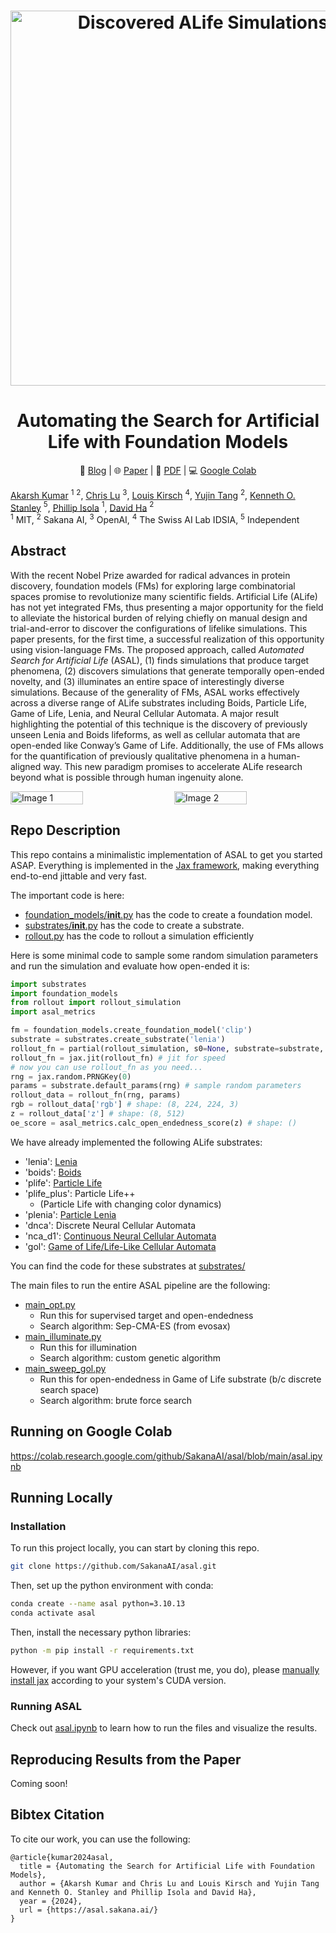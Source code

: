 
<h1 align="center">
  <a href="https://sakana.ai/asal">
    <img width="600" alt="Discovered ALife Simulations" src="https://pub.sakana.ai/asal_blog_assets/cover_video_square-min.png"></a><br>
</h1>


<h1 align="center">
Automating the Search for Artificial Life with Foundation Models
</h1>
<p align="center">
  📝 <a href="https://sakana.ai/asal">Blog</a> |
  🌐 <a href="https://asal.sakana.ai/">Paper</a> |
  📄 <a href="https://arxiv.org/abs/2412.17799">PDF</a> |
  💻 <a href="https://colab.research.google.com/github/SakanaAI/asal/blob/main/asal.ipynb">Google Colab</a>
</p>

[Akarsh Kumar](https://x.com/akarshkumar0101) $^{1}$ $^2$, [Chris Lu](https://x.com/_chris_lu_) $^{3}$, [Louis Kirsch](https://x.com/LouisKirschAI) $^{4}$, [Yujin Tang](https://x.com/yujin_tang) $^2$, [Kenneth O. Stanley](https://x.com/kenneth0stanley) $^5$, [Phillip Isola](https://x.com/phillip_isola) $^1$, [David Ha](https://x.com/hardmaru) $^2$
<br>
$^1$ MIT, $^2$ Sakana AI, $^3$ OpenAI, $^4$ The Swiss AI Lab IDSIA, $^5$ Independent

## Abstract
With the recent Nobel Prize awarded for radical advances in protein discovery, foundation models (FMs) for exploring large combinatorial spaces promise to revolutionize many scientific fields. Artificial Life (ALife) has not yet integrated FMs, thus presenting a major opportunity for the field to alleviate the historical burden of relying chiefly on manual design and trial-and-error to discover the configurations of lifelike simulations. This paper presents, for the first time, a successful realization of this opportunity using vision-language FMs. The proposed approach, called *Automated Search for Artificial Life* (ASAL), (1) finds simulations that produce target phenomena, (2) discovers simulations that generate temporally open-ended novelty, and (3) illuminates an entire space of interestingly diverse simulations. Because of the generality of FMs, ASAL works effectively across a diverse range of ALife substrates including Boids, Particle Life, Game of Life, Lenia, and Neural Cellular Automata. A major result highlighting the potential of this technique is the discovery of previously unseen Lenia and Boids lifeforms, as well as cellular automata that are open-ended like Conway’s Game of Life. Additionally, the use of FMs allows for the quantification of previously qualitative phenomena in a human-aligned way. This new paradigm promises to accelerate ALife research beyond what is possible through human ingenuity alone.

<div style="display: flex; justify-content: space-between;">
  <img src="https://pub.sakana.ai/asal_blog_assets/teaser.png" alt="Image 1" style="width: 48%;">
  <img src="https://pub.sakana.ai/asal_blog_assets/methods_figure.png" alt="Image 2" style="width: 48%;">
</div>

## Repo Description
This repo contains a minimalistic implementation of ASAL to get you started ASAP.
Everything is implemented in the [Jax framework](https://github.com/jax-ml/jax), making everything end-to-end jittable and very fast.


The important code is here:
- [foundation_models/__init__.py](foundation_models/__init__.py) has the code to create a foundation model.
- [substrates/__init__.py](substrates/__init__.py) has the code to create a substrate.
- [rollout.py](rollout.py) has the code to rollout a simulation efficiently

Here is some minimal code to sample some random simulation parameters and run the simulation and evaluate how open-ended it is:
```python
import substrates
import foundation_models
from rollout import rollout_simulation
import asal_metrics

fm = foundation_models.create_foundation_model('clip')
substrate = substrates.create_substrate('lenia')
rollout_fn = partial(rollout_simulation, s0=None, substrate=substrate, fm=fm, rollout_steps=substrate.rollout_steps, time_sampling=8, img_size=224, return_state=False) # create the rollout function
rollout_fn = jax.jit(rollout_fn) # jit for speed
# now you can use rollout_fn as you need...
rng = jax.random.PRNGKey(0)
params = substrate.default_params(rng) # sample random parameters
rollout_data = rollout_fn(rng, params)
rgb = rollout_data['rgb'] # shape: (8, 224, 224, 3)
z = rollout_data['z'] # shape: (8, 512)
oe_score = asal_metrics.calc_open_endedness_score(z) # shape: ()
```

We have already implemented the following ALife substrates:
- 'lenia': [Lenia](https://en.wikipedia.org/wiki/Lenia)
- 'boids': [Boids](https://en.wikipedia.org/wiki/Boids)
- 'plife': [Particle Life](https://www.youtube.com/watch?v=scvuli-zcRc)
- 'plife_plus': Particle Life++
  - (Particle Life with changing color dynamics)
- 'plenia': [Particle Lenia](https://google-research.github.io/self-organising-systems/particle-lenia/)
- 'dnca': Discrete Neural Cellular Automata
- 'nca_d1': [Continuous Neural Cellular Automata](https://distill.pub/2020/growing-ca/)
- 'gol': [Game of Life/Life-Like Cellular Automata](https://en.wikipedia.org/wiki/Life-like_cellular_automaton)

You can find the code for these substrates at [substrates/](substrates/)

The main files to run the entire ASAL pipeline are the following:
- [main_opt.py](main_opt.py)
  - Run this for supervised target and open-endedness
  - Search algorithm: Sep-CMA-ES (from evosax)
- [main_illuminate.py](main_illuminate.py)
  - Run this for illumination
  - Search algorithm: custom genetic algorithm
- [main_sweep_gol.py](main_sweep_gol.py)
  - Run this for open-endedness in Game of Life substrate (b/c discrete search space)
  - Search algorithm: brute force search

## Running on Google Colab
<!-- Check out the [Google Colab](here). -->
https://colab.research.google.com/github/SakanaAI/asal/blob/main/asal.ipynb

## Running Locally
### Installation 

To run this project locally, you can start by cloning this repo.
```sh
git clone https://github.com/SakanaAI/asal.git
```
Then, set up the python environment with conda:
```sh
conda create --name asal python=3.10.13
conda activate asal
```

Then, install the necessary python libraries:
```sh
python -m pip install -r requirements.txt
```
However, if you want GPU acceleration (trust me, you do), please [manually install jax](https://github.com/jax-ml/jax?tab=readme-ov-file#installation) according to your system's CUDA version.

### Running ASAL
Check out [asal.ipynb](asal.ipynb) to learn how to run the files and visualize the results.

## Reproducing Results from the Paper
Coming soon!
  
## Bibtex Citation
To cite our work, you can use the following:
```
@article{kumar2024asal,
  title = {Automating the Search for Artificial Life with Foundation Models},
  author = {Akarsh Kumar and Chris Lu and Louis Kirsch and Yujin Tang and Kenneth O. Stanley and Phillip Isola and David Ha},
  year = {2024},
  url = {https://asal.sakana.ai/}
}
```

